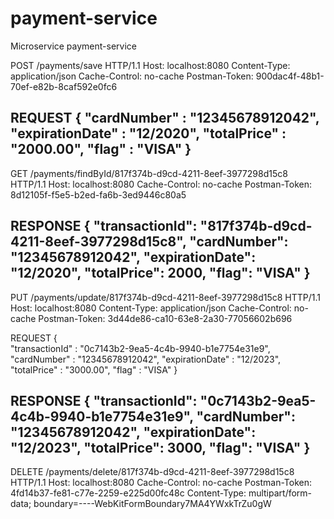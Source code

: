 # payment-service
Microservice payment-service

POST /payments/save HTTP/1.1
Host: localhost:8080
Content-Type: application/json
Cache-Control: no-cache
Postman-Token: 900dac4f-48b1-70ef-e82b-8caf592e0fc6

REQUEST
{
	"cardNumber" : "12345678912042",
	"expirationDate" : "12/2020",
	"totalPrice" : "2000.00",
	"flag" : "VISA"
}
----------------------------------------------------------------------------------------------------------------------------------
GET /payments/findById/817f374b-d9cd-4211-8eef-3977298d15c8 HTTP/1.1
Host: localhost:8080
Cache-Control: no-cache
Postman-Token: 8d12105f-f5e5-b2ed-fa6b-3ed9446c80a5

RESPONSE
{
    "transactionId": "817f374b-d9cd-4211-8eef-3977298d15c8",
    "cardNumber": "12345678912042",
    "expirationDate": "12/2020",
    "totalPrice": 2000,
    "flag": "VISA"
}
----------------------------------------------------------------------------------------------------------------------------------
PUT /payments/update/817f374b-d9cd-4211-8eef-3977298d15c8 HTTP/1.1
Host: localhost:8080
Content-Type: application/json
Cache-Control: no-cache
Postman-Token: 3d44de86-ca10-63e8-2a30-77056602b696

REQUEST
{	
	"transactionId" : "0c7143b2-9ea5-4c4b-9940-b1e7754e31e9",
	"cardNumber" : "12345678912042",
	"expirationDate" : "12/2023",
	"totalPrice" : "3000.00",
	"flag" : "VISA"
}

RESPONSE
{
    "transactionId": "0c7143b2-9ea5-4c4b-9940-b1e7754e31e9",
    "cardNumber": "12345678912042",
    "expirationDate": "12/2023",
    "totalPrice": 3000,
    "flag": "VISA"
}
----------------------------------------------------------------------------------------------------------------------------------
DELETE /payments/delete/817f374b-d9cd-4211-8eef-3977298d15c8 HTTP/1.1
Host: localhost:8080
Cache-Control: no-cache
Postman-Token: 4fd14b37-fe81-c77e-2259-e225d00fc48c
Content-Type: multipart/form-data; boundary=----WebKitFormBoundary7MA4YWxkTrZu0gW
